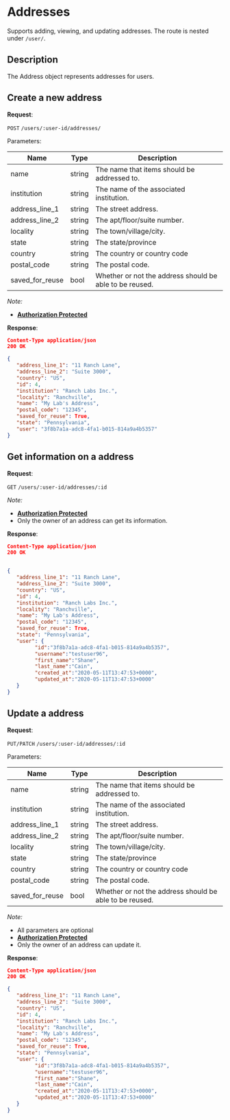 # Addresses
Supports adding, viewing, and updating addresses. The route is nested under `/user/`.

## Description
The Address object represents addresses for users.

## Create a new address

**Request**:

`POST` `/users/:user-id/addresses/`

Parameters:

Name             | Type   | Description
-----------------|--------|---
name             | string | The name that items should be addressed to.
institution      | string | The name of the associated institution.
address_line_1   | string | The street address.
address_line_2   | string | The apt/floor/suite number.
locality         | string | The town/village/city.
state            | string | The state/province
country          | string | The country or country code
postal_code      | string | The postal code.
saved_for_reuse  | bool   | Whether or not the address should be able to be reused.


*Note:*

- **[Authorization Protected](authentication.md)**

**Response**:

```json
Content-Type application/json
200 OK

{
   "address_line_1": "11 Ranch Lane",
   "address_line_2": "Suite 3000",
   "country": "US",
   "id": 4,
   "institution": "Ranch Labs Inc.",
   "locality": "Ranchville",
   "name": "My Lab's Address",
   "postal_code": "12345",
   "saved_for_reuse": True,
   "state": "Pennsylvania",
   "user": "3f8b7a1a-adc8-4fa1-b015-814a9a4b5357"
}
```

## Get information on a address

**Request**:

`GET` `/users/:user-id/addresses/:id`

*Note:*

- **[Authorization Protected](authentication.md)**
- Only the owner of an address can get its information.

**Response**:

```json
Content-Type application/json
200 OK


{
   "address_line_1": "11 Ranch Lane",
   "address_line_2": "Suite 3000",
   "country": "US",
   "id": 4,
   "institution": "Ranch Labs Inc.",
   "locality": "Ranchville",
   "name": "My Lab's Address",
   "postal_code": "12345",
   "saved_for_reuse": True,
   "state": "Pennsylvania",
   "user": {
         "id":"3f8b7a1a-adc8-4fa1-b015-814a9a4b5357",
         "username":"testuser96",
         "first_name":"Shane",
         "last_name":"Cain",
         "created_at":"2020-05-11T13:47:53+0000",
         "updated_at":"2020-05-11T13:47:53+0000"
   }
}
```

## Update a address

**Request**:

`PUT/PATCH` `/users/:user-id/addresses/:id`

Parameters:


Name             | Type   | Description
-----------------|--------|---
name             | string | The name that items should be addressed to.
institution      | string | The name of the associated institution.
address_line_1   | string | The street address.
address_line_2   | string | The apt/floor/suite number.
locality         | string | The town/village/city.
state            | string | The state/province
country          | string | The country or country code
postal_code      | string | The postal code.
saved_for_reuse  | bool   | Whether or not the address should be able to be reused.

*Note:*

- All parameters are optional
- **[Authorization Protected](authentication.md)**
- Only the owner of an address can update it.

**Response**:

```json
Content-Type application/json
200 OK

{
   "address_line_1": "11 Ranch Lane",
   "address_line_2": "Suite 3000",
   "country": "US",
   "id": 4,
   "institution": "Ranch Labs Inc.",
   "locality": "Ranchville",
   "name": "My Lab's Address",
   "postal_code": "12345",
   "saved_for_reuse": True,
   "state": "Pennsylvania",
   "user": {
         "id":"3f8b7a1a-adc8-4fa1-b015-814a9a4b5357",
         "username":"testuser96",
         "first_name":"Shane",
         "last_name":"Cain",
         "created_at":"2020-05-11T13:47:53+0000",
         "updated_at":"2020-05-11T13:47:53+0000"
   }
}
```
